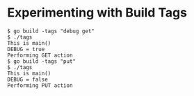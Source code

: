 # Experimenting with Build Tags

```
$ go build -tags "debug get"
$ ./tags
This is main()
DEBUG = true
Performing GET action
$ go build -tags "put"
$ ./tags
This is main()
DEBUG = false
Performing PUT action
```